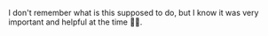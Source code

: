 I don't remember what is this supposed to do, but I know it was very important and helpful at the time 🤷‍♂️.
